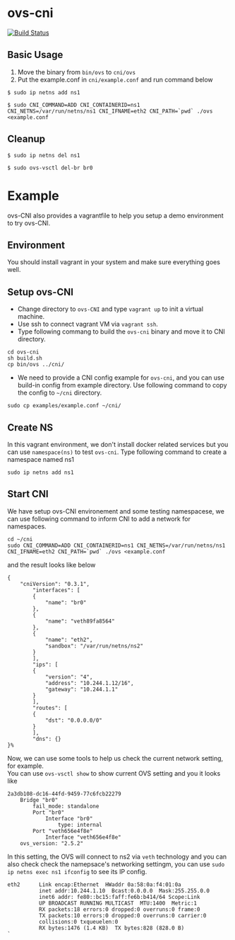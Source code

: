 # ovs-cni

[![Build Status](https://api.travis-ci.org/John-Lin/ovsdb.svg?branch=master)](https://travis-ci.org/John-Lin/ovsdb)

## Basic Usage

1. Move the binary from `bin/ovs` to `cni/ovs` 
2. Put the example.conf in `cni/example.conf` and run command below

```
$ sudo ip netns add ns1

$ sudo CNI_COMMAND=ADD CNI_CONTAINERID=ns1 CNI_NETNS=/var/run/netns/ns1 CNI_IFNAME=eth2 CNI_PATH=`pwd` ./ovs <example.conf
```

## Cleanup 
```
$ sudo ip netns del ns1

$ sudo ovs-vsctl del-br br0
```

# Example
ovs-CNI also provides a vagrantfile to help you setup a demo environment to try ovs-CNI.

## Environment
You should install vagrant in your system and make sure everything goes well.

## Setup ovs-CNI
- Change directory to `ovs-CNI` and type `vagrant up` to init a virtual machine.
- Use ssh to connect vagrant VM via `vagrant ssh`.
- Type following commang to build the `ovs-cni` binary and move it to CNI directory.
```
cd ovs-cni
sh build.sh
cp bin/ovs ../cni/ 
```
- We need to provide a CNI config example for `ovs-cni`, and you can use build-in config from example directory. Use following command to copy the config to `~/cni` directory.

```
sudo cp examples/example.conf ~/cni/
```

## Create NS
In this vagrant environment, we don't install docker related services but you can use `namespace(ns)` to test `ovs-cni`.
Type following command to create a namespace named ns1

```
sudo ip netns add ns1
```

## Start CNI
We have setup ovs-CNI environement and some testing namespacese, we can use following command to inform CNI to add a network for namespaces.

```
cd ~/cni
sudo CNI_COMMAND=ADD CNI_CONTAINERID=ns1 CNI_NETNS=/var/run/netns/ns1 CNI_IFNAME=eth2 CNI_PATH=`pwd` ./ovs <example.conf
```
and the result looks like below
```
{
    "cniVersion": "0.3.1",
        "interfaces": [
        {
            "name": "br0"
        },
        {
            "name": "veth89fa8564"
        },
        {
            "name": "eth2",
            "sandbox": "/var/run/netns/ns2"
        }
        ],
        "ips": [
        {
            "version": "4",
            "address": "10.244.1.12/16",
            "gateway": "10.244.1.1"
        }
        ],
        "routes": [
        {
            "dst": "0.0.0.0/0"
        }
        ],
        "dns": {}
}%
```

Now, we can use some tools to help us check the current network setting, for example.  
You can use `ovs-vsctl show` to show current OVS setting and you it looks like  

```
2a3db108-dc16-44fd-9459-77c6fcb22279
    Bridge "br0"
        fail_mode: standalone
        Port "br0"
            Interface "br0"
                type: internal
        Port "veth656e4f8e"
            Interface "veth656e4f8e"
    ovs_version: "2.5.2"
```

In this setting, the OVS will connect to ns2 via `veth` technology and you can also check
check the namepsace's networking settingm, you can use `sudo ip netns exec ns1 ifconfig` to see its IP config.

```
eth2      Link encap:Ethernet  HWaddr 0a:58:0a:f4:01:0a
          inet addr:10.244.1.10  Bcast:0.0.0.0  Mask:255.255.0.0
          inet6 addr: fe80::bc15:faff:fe6b:b414/64 Scope:Link
          UP BROADCAST RUNNING MULTICAST  MTU:1400  Metric:1
          RX packets:18 errors:0 dropped:0 overruns:0 frame:0
          TX packets:10 errors:0 dropped:0 overruns:0 carrier:0
          collisions:0 txqueuelen:0
          RX bytes:1476 (1.4 KB)  TX bytes:828 (828.0 B)
`
